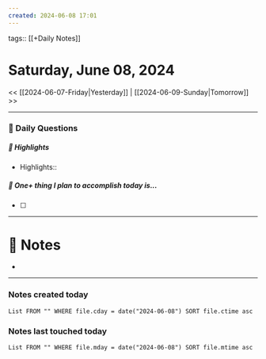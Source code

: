 ```yaml
---
created: 2024-06-08 17:01
---
```

tags:: [[+Daily Notes]]
# Saturday, June 08, 2024

<< [[2024-06-07-Friday|Yesterday]] | [[2024-06-09-Sunday|Tomorrow]] >>

---
### 📅 Daily Questions
##### 🙌 Highlights
- Highlights:: 

##### 🚀 One+ thing I plan to accomplish today is...
- [ ] 

---
# 📝 Notes
- 

---
### Notes created today
```dataview
List FROM "" WHERE file.cday = date("2024-06-08") SORT file.ctime asc
```

### Notes last touched today
```dataview
List FROM "" WHERE file.mday = date("2024-06-08") SORT file.mtime asc
```
